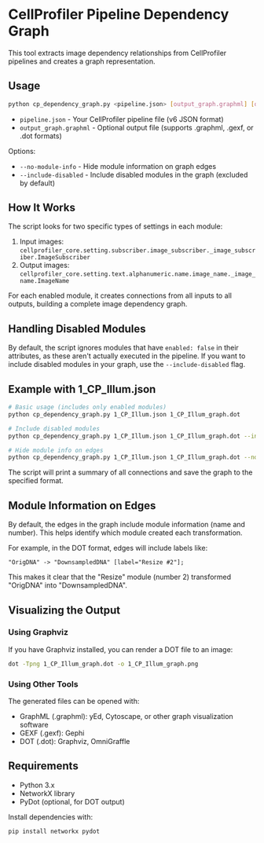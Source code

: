 # CellProfiler Pipeline Dependency Graph

This tool extracts image dependency relationships from CellProfiler pipelines and creates a graph representation.

## Usage

```bash
python cp_dependency_graph.py <pipeline.json> [output_graph.graphml] [options]
```

- `pipeline.json` - Your CellProfiler pipeline file (v6 JSON format)
- `output_graph.graphml` - Optional output file (supports .graphml, .gexf, or .dot formats)

Options:
- `--no-module-info` - Hide module information on graph edges
- `--include-disabled` - Include disabled modules in the graph (excluded by default)

## How It Works

The script looks for two specific types of settings in each module:

1. Input images: `cellprofiler_core.setting.subscriber.image_subscriber._image_subscriber.ImageSubscriber`
2. Output images: `cellprofiler_core.setting.text.alphanumeric.name.image_name._image_name.ImageName`

For each enabled module, it creates connections from all inputs to all outputs, building a complete image dependency graph.

## Handling Disabled Modules

By default, the script ignores modules that have `enabled: false` in their attributes, as these aren't actually executed in the pipeline. If you want to include disabled modules in your graph, use the `--include-disabled` flag.

## Example with 1_CP_Illum.json

```bash
# Basic usage (includes only enabled modules)
python cp_dependency_graph.py 1_CP_Illum.json 1_CP_Illum_graph.dot

# Include disabled modules
python cp_dependency_graph.py 1_CP_Illum.json 1_CP_Illum_graph.dot --include-disabled

# Hide module info on edges
python cp_dependency_graph.py 1_CP_Illum.json 1_CP_Illum_graph.dot --no-module-info
```

The script will print a summary of all connections and save the graph to the specified format.

## Module Information on Edges

By default, the edges in the graph include module information (name and number). This helps identify which module created each transformation.

For example, in the DOT format, edges will include labels like:
```
"OrigDNA" -> "DownsampledDNA" [label="Resize #2"];
```

This makes it clear that the "Resize" module (number 2) transformed "OrigDNA" into "DownsampledDNA".

## Visualizing the Output

### Using Graphviz

If you have Graphviz installed, you can render a DOT file to an image:

```bash
dot -Tpng 1_CP_Illum_graph.dot -o 1_CP_Illum_graph.png
```

### Using Other Tools

The generated files can be opened with:
- GraphML (.graphml): yEd, Cytoscape, or other graph visualization software
- GEXF (.gexf): Gephi
- DOT (.dot): Graphviz, OmniGraffle

## Requirements

- Python 3.x
- NetworkX library
- PyDot (optional, for DOT output)

Install dependencies with:
```bash
pip install networkx pydot
```
